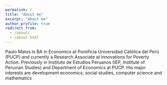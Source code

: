 ```yaml
---
permalink: /
title: "About me"
excerpt: "About me"
author_profile: true
redirect_from: 
  - /about/
  - /about.html
---
```


Paulo Matos is BA in Economics at Pontificia Universidad Católica del Perú (PUCP) and currently a Research Associate at Innovations for Poverty Action. Previously in Instituto de Estudios Peruanos (IEP, Institute of Peruvian Studies) and Department of Economics at PUCP. His major interests are development economics, social studies, computer science and mathematics

